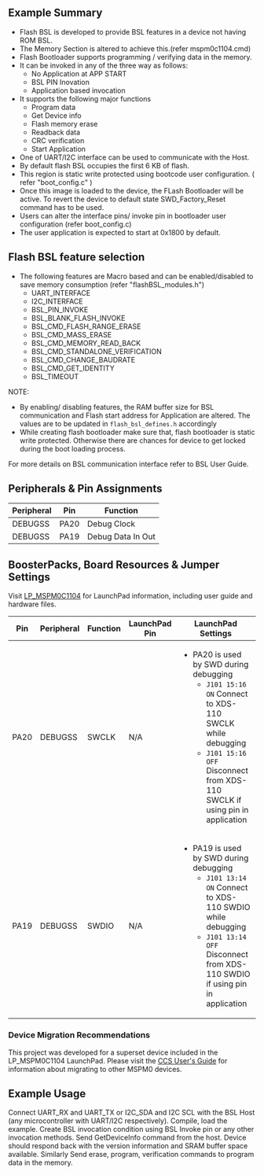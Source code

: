## Example Summary

* Flash BSL is developed to provide BSL features in a device not having ROM BSL.
* The Memory Section is altered to achieve this.(refer mspm0c1104.cmd)
* Flash Bootloader supports programming / verifying data in the memory.
* It can be invoked in any of the three way as follows:
	* No Application at APP START
	* BSL PIN Inovation
	* Application based invocation
* It supports the following major functions
	* Program data
	* Get Device info
	* Flash memory erase
	* Readback data
	* CRC verification
	* Start Application
* One of UART/I2C interface can be used to communicate with the Host.
* By default flash BSL occupies the first 6 KB of flash.
* This region is static write protected using bootcode user configuration. ( refer "boot_config.c" )
* Once this image is loaded to the device, the FLash Bootloader will be active. To revert the device to default state SWD_Factory_Reset command has to be used.
* Users can alter the interface pins/ invoke pin in bootloader user configuration (refer boot_config.c)
* The user application is expected to start at 0x1800 by default.

## Flash BSL feature selection
* The following features are Macro based and can be enabled/disabled to save memory consumption (refer "flashBSL_modules.h")
	* UART_INTERFACE
	* I2C_INTERFACE
	* BSL_PIN_INVOKE
	* BSL_BLANK_FLASH_INVOKE
	* BSL_CMD_FLASH_RANGE_ERASE
	* BSL_CMD_MASS_ERASE
	* BSL_CMD_MEMORY_READ_BACK
	* BSL_CMD_STANDALONE_VERIFICATION
	* BSL_CMD_CHANGE_BAUDRATE
	* BSL_CMD_GET_IDENTITY
	* BSL_TIMEOUT

NOTE:
* By enabling/ disabling features, the RAM buffer size for BSL communication and Flash start address for Application are altered. The values are to be updated in `flash_bsl_defines.h` accordingly
* While creating flash bootloader make sure that, flash bootloader is static write protected. Otherwise there are chances for device to get locked during the boot loading process.

For more details on BSL communication interface refer to BSL User Guide.

## Peripherals & Pin Assignments

| Peripheral | Pin | Function |
| --- | --- | --- |
| DEBUGSS | PA20 | Debug Clock |
| DEBUGSS | PA19 | Debug Data In Out |


## BoosterPacks, Board Resources & Jumper Settings
Visit [LP_MSPM0C1104](https://www.ti.com/tool/LP-MSPM0C1104) for LaunchPad information, including user guide and hardware files.

| Pin | Peripheral | Function | LaunchPad Pin | LaunchPad Settings |
| --- | --- | --- | --- | --- |
| PA20 | DEBUGSS | SWCLK | N/A | <ul><li>PA20 is used by SWD during debugging<br><ul><li>`J101 15:16 ON` Connect to XDS-110 SWCLK while debugging<br><li>`J101 15:16 OFF` Disconnect from XDS-110 SWCLK if using pin in application</ul></ul> |
| PA19 | DEBUGSS | SWDIO | N/A | <ul><li>PA19 is used by SWD during debugging<br><ul><li>`J101 13:14 ON` Connect to XDS-110 SWDIO while debugging<br><li>`J101 13:14 OFF` Disconnect from XDS-110 SWDIO if using pin in application</ul></ul> |


### Device Migration Recommendations
This project was developed for a superset device included in the LP_MSPM0C1104 LaunchPad. Please
visit the [CCS User's Guide](https://software-dl.ti.com/msp430/esd/MSPM0-SDK/latest/docs/english/tools/ccs_ide_guide/doc_guide/doc_guide-srcs/ccs_ide_guide.html#non-sysconfig-compatible-project-migration)
for information about migrating to other MSPM0 devices.

## Example Usage

Connect UART_RX and UART_TX or I2C_SDA and I2C SCL with the BSL Host (any microcontroller with UART/I2C respectively).
Compile, load the example.
Create BSL invocation condition using BSL Invoke pin or any other invocation methods.
Send GetDeviceInfo command from the host.
Device should respond back with the version information and SRAM buffer space available.
Similarly Send erase, program, verification commands to program data in the memory.
